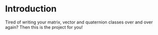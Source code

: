 # Introduction #

Tired of writing your matrix, vector and quaternion classes over and over again? Then this is the project for you!
